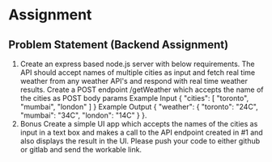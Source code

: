 # Assignment

## Problem Statement (Backend Assignment)

1. Create an express based node.js server with below requirements. The API should accept names of multiple cities as input and fetch real time weather from any weather API's and respond with real time weather results. Create a POST endpoint /getWeather which accepts the name of the cities as POST body params Example Input { "cities": [ "toronto", "mumbai", "london" ] } Example Output { "weather": { "toronto": "24C", "mumbai": "34C", "london": "14C" } }.
2. Bonus Create a simple UI app which accepts the names of the cities as input in a text box and makes a call to the API endpoint created in #1 and also displays the result in the UI. Please push your code to either github or gitlab and send the workable link.